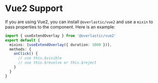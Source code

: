 # Vue2 Support

If you are using Vue2, you can install `@overlastic/vue2` and use a `mixin` to pass properties to the component. Here is an example:

```ts
import { useExtendOverlay } from '@overlastic/vue2'
export default {
  mixins: [useExtendOverlay({ duration: 1000 })],
  methods: {
    onClick() {
      // use this.$visible
      // use this.$resolve or this.$reject
    }
  }
}
```
